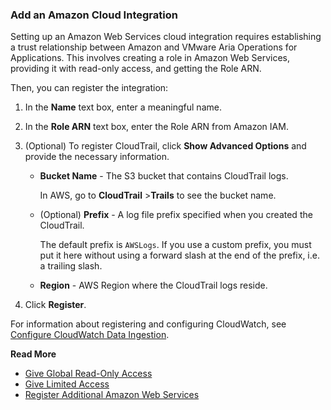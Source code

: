 ### Add an Amazon Cloud Integration

Setting up an Amazon Web Services cloud integration requires establishing a trust relationship between Amazon and VMware Aria Operations for Applications. This involves creating a role in Amazon Web Services, providing it with read-only access, and getting the Role ARN.

Then, you can register the integration:

1. In the **Name** text box, enter a meaningful name.
2. In the **Role ARN** text box, enter the Role ARN from Amazon IAM.
3. (Optional) To register CloudTrail, click **Show Advanced Options** and provide the necessary information.

   * **Bucket Name** - The S3 bucket that contains CloudTrail logs. 
   
     In AWS, go to **CloudTrail** &gt;**Trails** to see the bucket name.
   
   * (Optional) **Prefix** - A log file prefix specified when you created the CloudTrail. 
   
     The default prefix is `AWSLogs`. If you use a custom prefix, you must put it here without using a forward slash at the end of the prefix, i.e. a trailing slash.
   
   * **Region** - AWS Region where the CloudTrail logs reside.

4. Click **Register**.

For information about registering and configuring CloudWatch, see [Configure CloudWatch Data Ingestion](https://docs.wavefront.com/integrations_aws_metrics.html#configuring-cloudwatch-data-ingestion).

**Read More**<br />
* [Give Global Read-Only Access](https://docs.wavefront.com/integrations_aws_overview.html#give-read-only-access-to-your-amazon-account-and-get-the-role-arn)
* [Give Limited Access](https://docs.wavefront.com/integrations_aws_overview.html#giving-limited-access)
* [Register Additional Amazon Web Services](https://docs.wavefront.com/integrations_aws_overview.html#register-additional-amazon-web-services)
